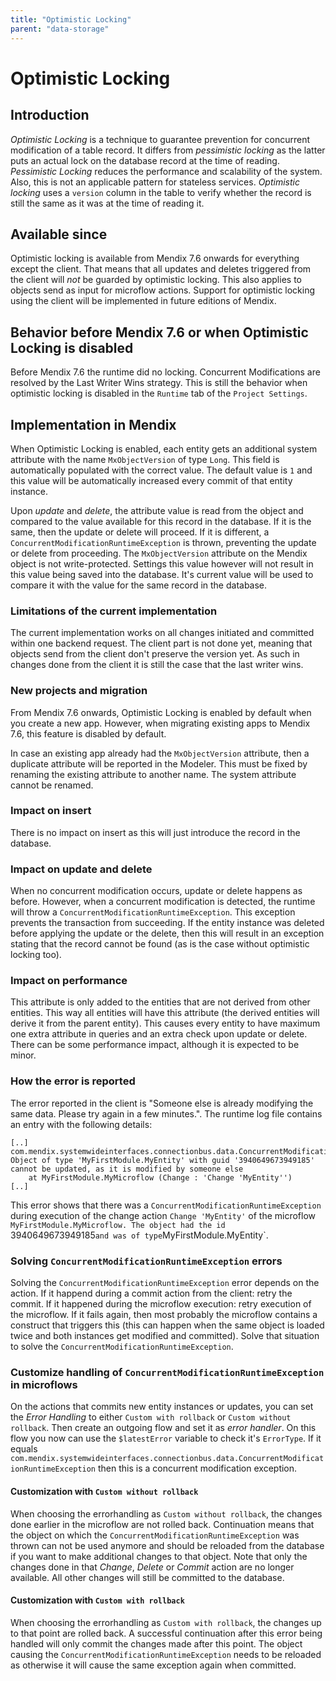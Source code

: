 ```yaml
---
title: "Optimistic Locking"
parent: "data-storage"
---
```


# Optimistic Locking

## Introduction
_Optimistic Locking_ is a technique to guarantee prevention for concurrent modification of a table record. It differs from _pessimistic locking_ as the latter puts an actual lock on the database record at the time of reading. _Pessimistic Locking_ reduces the performance and scalability of the system. Also, this is not an applicable pattern for stateless services. _Optimistic locking_ uses a `version` column in the table to verify whether the record is still the same as it was at the time of reading it.

## Available since
Optimistic locking is available from Mendix 7.6 onwards for everything except the client. That means that all updates and deletes triggered from the client will _not_ be guarded by optimistic locking. This also applies to objects send as input for microflow actions. Support for optimistic locking using the client will be implemented in future editions of Mendix.

## Behavior before Mendix 7.6 or when Optimistic Locking is disabled
Before Mendix 7.6 the runtime did no locking. Concurrent Modifications are resolved by the Last Writer Wins strategy. This is still the behavior when optimistic locking is disabled in the `Runtime` tab of the `Project Settings`.

## Implementation in Mendix
When Optimistic Locking is enabled, each entity gets an additional system attribute with the name `MxObjectVersion` of type `Long`. This field is automatically populated with the correct value. The default value is `1` and this value will be automatically increased every commit of that entity instance.

Upon _update_ and _delete_, the attribute value is read from the object and compared to the value available for this record in the database. If it is the same, then the update or delete will proceed. If it is different, a `ConcurrentModificationRuntimeException` is thrown, preventing the update or delete from proceeding. The `MxObjectVersion` attribute on the Mendix object is not write-protected. Settings this value however will not result in this value being saved into the database. It's current value will be used to compare it with the value for the same record in the database.

### Limitations of the current implementation
The current implementation works on all changes initiated and committed within one backend request. The client part is not done yet, meaning that objects send from the client don't preserve the version yet. As such in changes done from the client it is still the case that the last writer wins. 

### New projects and migration
From Mendix 7.6 onwards, Optimistic Locking is enabled by default when you create a new app. However, when migrating existing apps to Mendix 7.6, this feature is disabled by default.

In case an existing app already had the `MxObjectVersion` attribute, then a duplicate attribute will be reported in the Modeler. This must be fixed by renaming the existing attribute to another name. The system attribute cannot be renamed.

### Impact on insert
There is no impact on insert as this will just introduce the record in the database.

### Impact on update and delete
When no concurrent modification occurs, update or delete happens as before. However, when a concurrent modification is detected, the runtime will throw a `ConcurrentModificationRuntimeException`. This exception prevents the transaction from succeeding. If the entity instance was deleted before applying the update or the delete, then this will result in an exception stating that the record cannot be found (as is the case without optimistic locking too).

### Impact on performance
This attribute is only added to the entities that are not derived from other entities. This way all entities will have this attribute (the derived entities will derive it from the parent entity). This causes every entity to have maximum one extra attribute in queries and an extra check upon update or delete. There can be some performance impact, although it is expected to be minor.

### How the error is reported
The error reported in the client is "Someone else is already modifying the same data. Please try again in a few minutes.". The runtime log file contains an entry with the following details:
```
[..] 
com.mendix.systemwideinterfaces.connectionbus.data.ConcurrentModificationRuntimeException: Object of type 'MyFirstModule.MyEntity' with guid '3940649673949185' cannot be updated, as it is modified by someone else
	at MyFirstModule.MyMicroflow (Change : 'Change 'MyEntity'')
[..]
```

This error shows that there was a `ConcurrentModificationRuntimeException` during execution of the change action `Change 'MyEntity'` of the microflow `MyFirstModule.MyMicroflow. The object had the id `3940649673949185` and was of type `MyFirstModule.MyEntity`.

### Solving `ConcurrentModificationRuntimeException` errors
Solving the `ConcurrentModificationRuntimeException` error depends on the action. If it happend during a commit action from the client: retry the commit. If it happened during the microflow execution: retry execution of the microflow. If it fails again, then most probably the microflow contains a construct that triggers this (this can happen when the same object is loaded twice and both instances get modified and committed). Solve that situation to solve the `ConcurrentModificationRuntimeException`.

### Customize handling of `ConcurrentModificationRuntimeException` in microflows
On the actions that commits new entity instances or updates, you can set the _Error Handling_ to either `Custom with rollback` or `Custom without rollback`. Then create an outgoing flow and set it as _error handler_. On this flow you now can use the `$latestError` variable to check it's `ErrorType`. If it equals `com.mendix.systemwideinterfaces.connectionbus.data.ConcurrentModificationRuntimeException` then this is a concurrent modification exception.

#### Customization with `Custom without rollback`
When choosing the errorhandling as `Custom without rollback`, the changes done earlier in the microflow are not rolled back. Continuation means that the object on which the `ConcurrentModificationRuntimeException` was thrown can not be used anymore and should be reloaded from the database if you want to make additional changes to that object. Note that only the changes done in that _Change_, _Delete_ or _Commit_ action are no longer available. All other changes will still be committed to the database.

#### Customization with `Custom with rollback`
When choosing the errorhandling as `Custom with rollback`, the changes up to that point are rolled back. A successful continuation after this error being handled will only commit the changes made after this point. The object causing the `ConcurrentModificationRuntimeException` needs to be reloaded as otherwise it will cause the same exception again when committed.
